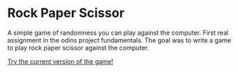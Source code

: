 # Rock Paper Scissor
A simple game of randomness you can play against the computer. First real assignment in the odins project fundamentals. The goal was to write a game to play rock paper scissor against the computer.

[Try the current version of the game!](https://unconnect.github.io/TOP_RockPaperScissor/)
